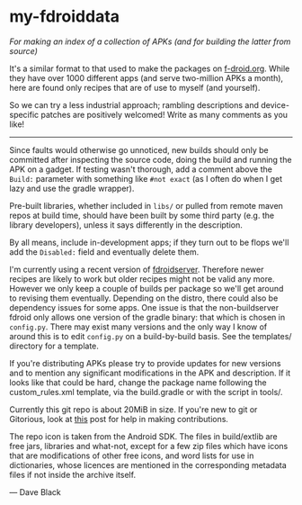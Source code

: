 my-fdroiddata  
==
*For making an index of a collection of APKs (and for building the latter from source)*

It's a similar format to that used to make the packages on
[f-droid.org](https://f-droid.org).  While they have over 1000 different apps
(and serve two-million APKs a month), here are found only recipes that are of
use to myself (and yourself).

So we can try a less industrial approach; rambling descriptions and
device-specific patches are positively welcomed! Write as many comments as you
like!

-------
Since faults would otherwise go unnoticed, new builds should only be committed
after inspecting the source code, doing the build and running the APK on a
gadget. If testing wasn't thorough, add a comment above the `Build:` parameter
with something like `#not exact` (as I often do when I get lazy and use the
gradle wrapper).

Pre-built libraries, whether included in `libs/` or pulled from remote maven
repos at build time, should have been built by some third party (e.g. the
library developers), unless it says differently in the description.

By all means, include in-development apps; if they turn out to be flops
we'll add the `Disabled:` field and eventually delete them.

I'm currently using a recent version of 
[fdroidserver](https://gitlab.com/fdroid/fdroidserver).
Therefore newer recipes are likely to work but older recipes might not be
valid any more. However we only keep a couple of builds per package so
we'll get around to revising them eventually.
Depending on the distro, there could also be dependency issues for some apps.
One issue is that the non-buildserver fdroid only allows one version of the gradle 
binary: that which is chosen in `config.py`. 
There may exist many versions and the only way I know of around this is to edit 
`config.py` on a build-by-build basis. See the templates/ directory for 
a template.

If you're distributing APKs please try to provide updates for new versions and
to mention any significant modifications in the APK and description.  If it
looks like that could be hard, change the package name following the
custom\_rules.xml template, via the build.gradle or with the script in tools/.

Currently this git repo is about 20MiB in size.
If you're new to git or Gitorious, look at 
[this](https://f-droid.org/forums/topic/adding-apps-with-git) post
for help in making contributions.

The repo icon is taken from the Android SDK.  The files in build/extlib are
free jars, libraries and what-not, except for a few zip files which have icons
that are modifications of other free icons, and word lists for use in
dictionaries, whose licences are mentioned in the corresponding metadata files
if not inside the archive itself.

&mdash; Dave Black

